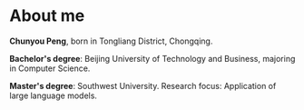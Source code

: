 # About me

**Chunyou Peng**, born in Tongliang District, Chongqing. 

**Bachelor's degree**: Beijing University of Technology and Business, majoring in Computer Science.

**Master's degree**: Southwest University. Research focus: Application of large language models.
